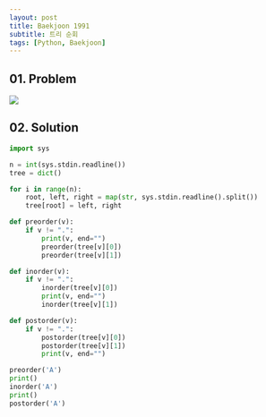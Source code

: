 ```yaml
---
layout: post
title: Baekjoon 1991
subtitle: 트리 순회
tags: [Python, Baekjoon]
---
```


## 01. Problem

<img src="https://github.com/WoojinJeonkr/WoojinJeonkr.github.io/blob/main/assets/images/post_image/baekjoon/baekjoon_1991.png?raw=true">

## 02. Solution

```Python
import sys

n = int(sys.stdin.readline())
tree = dict()

for i in range(n):
    root, left, right = map(str, sys.stdin.readline().split())
    tree[root] = left, right

def preorder(v):
    if v != ".":
        print(v, end="")
        preorder(tree[v][0])
        preorder(tree[v][1])

def inorder(v):
    if v != ".":
        inorder(tree[v][0])
        print(v, end="")
        inorder(tree[v][1])

def postorder(v):
    if v != ".":
        postorder(tree[v][0])
        postorder(tree[v][1])
        print(v, end="")

preorder('A')
print()
inorder('A')
print()
postorder('A')
```

